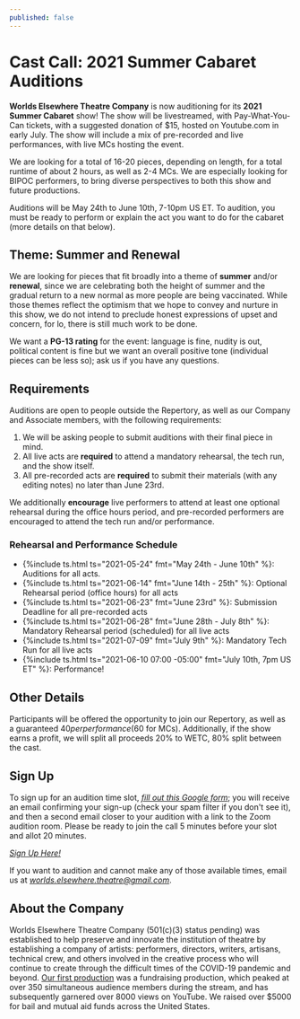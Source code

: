 ```yaml
---
published: false
---
```

# **Cast Call: 2021 Summer Cabaret Auditions**

**Worlds Elsewhere Theatre Company** is now auditioning for its **2021 Summer Cabaret** show! The show will be livestreamed, with Pay-What-You-Can tickets, with a suggested donation of $15, hosted on Youtube.com in early July. The show will include a mix of pre-recorded and live performances, with live MCs hosting the event.

We are looking for a total of 16-20 pieces, depending on length, for a total runtime of about 2 hours, as well as 2-4 MCs. We are especially looking for BIPOC performers, to bring diverse perspectives to both this show and future productions.

Auditions will be May 24th to June 10th, 7-10pm US ET. To audition, you must be ready to perform or explain the act you want to do for the cabaret (more details on that below).

## Theme: Summer and Renewal

We are looking for pieces that fit broadly into a theme of **summer** and/or **renewal**, since we are celebrating both the height of summer and the gradual return to a new normal as more people are being vaccinated. While those themes reflect the optimism that we hope to convey and nurture in this show, we do not intend to preclude honest expressions of upset and concern, for lo, there is still much work to be done.

We want a **PG-13 rating** for the event: language is fine, nudity is out, political content is fine but we want an overall positive tone (individual pieces can be less so); ask us if you have any questions.

## Requirements

Auditions are open to people outside the Repertory, as well as our Company and Associate members, with the following requirements:

1. We will be asking people to submit auditions with their final piece in mind.
2. All live acts are **required** to attend a mandatory rehearsal, the tech run, and the show itself.
3. All pre-recorded acts are **required** to submit their materials (with any editing notes) no later than June 23rd.

We additionally **encourage** live performers to attend at least one optional rehearsal during the office hours period, and pre-recorded performers are encouraged to attend the tech run and/or performance.

### Rehearsal and Performance Schedule

- {%include ts.html ts="2021-05-24" fmt="May 24th - June 10th" %}: Auditions for all acts.
- {%include ts.html ts="2021-06-14" fmt="June 14th - 25th" %}: Optional Rehearsal period (office hours) for all acts
- {%include ts.html ts="2021-06-23" fmt="June 23rd" %}: Submission Deadline for all pre-recorded acts
- {%include ts.html ts="2021-06-28" fmt="June 28th - July 8th" %}: Mandatory Rehearsal period (scheduled) for all live acts
- {%include ts.html ts="2021-07-09" fmt="July 9th" %}: Mandatory Tech Run for all live acts
- {%include ts.html ts="2021-06-10 07:00 -05:00" fmt="July 10th, 7pm US ET" %}: Performance!

## Other Details

Participants will be offered the opportunity to join our Repertory, as well as a guaranteed $40 per performance ($60 for MCs). Additionally, if the show earns a profit, we will split all proceeds 20% to WETC, 80% split between the cast.

## Sign Up

To sign up for an audition time slot, [<i ext>fill out this Google form</i>][audition-form]; you will receive an email confirming your sign-up (check your spam filter if you don't see it), and then a second email closer to your audition with a link to the Zoom audition room. Please be ready to join the call 5 minutes before your slot and allot 20 minutes.

[<i ext cta>Sign Up Here!</i>][audition-form]

If you want to audition and cannot make any of those available times, email us at [<i email>worlds.elsewhere.theatre@gmail.com</i>](mailto:worlds.elsewhere.theatre@gmail.com).

[audition-form]: <https://forms.gle/e6KuBSUq5qU4jGPD7> "Summer '21 Cabaret Audition Form"

## About the Company

Worlds Elsewhere Theatre Company (501(c)(3) status pending) was established to help preserve and innovate the institution of theatre by establishing a company of artists: performers, directors, writers, artisans, technical crew, and others involved in the creative process who will continue to create through the difficult times of the COVID-19 pandemic and beyond. [Our first production](/shows/2020.06/midsummer) was a fundraising production, which peaked at over 350 simultaneous audience members during the stream, and has subsequently garnered over 8000 views on YouTube. We raised over $5000 for bail and mutual aid funds across the United States.
